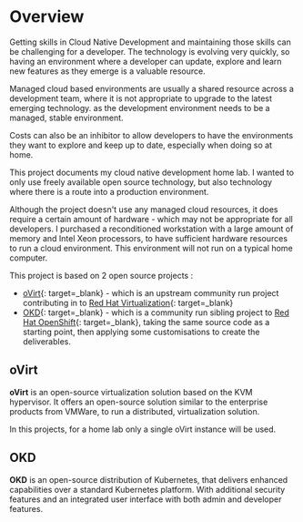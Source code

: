 # Overview

Getting skills in Cloud Native Development and maintaining those skills can be challenging for a developer.  The technology is evolving very quickly, so having an environment where a developer can update,  explore and learn new features as they emerge is a valuable resource.

Managed cloud based environments are usually a shared resource across a development team, where it is not appropriate to upgrade to the latest emerging technology. as the development environment needs to be a managed, stable environment.

Costs can also be an inhibitor to allow developers to have the environments they want to explore and keep up to date, especially when doing so at home.

This project documents my cloud native development home lab.  I wanted to only use freely available open source technology, but also technology where there is a route into a production environment.

Although the project doesn't use any managed cloud resources, it does require a certain amount of hardware - which may not be appropriate for all developers.  I purchased a reconditioned workstation with a large amount of memory and Intel Xeon processors, to have sufficient hardware resources to run a cloud environment.  This environment will not run on a typical home computer.

This project is based on 2 open source projects :

- [oVirt](https://ovirt.org){: target=_blank} - which is an upstream community run project contributing in to [Red Hat Virtualization](https://www.redhat.com/en/technologies/virtualization/enterprise-virtualization){: target=_blank}
- [OKD](https://okd.io){: target=_blank} - which is a community run sibling project to [Red Hat OpenShift](https://www.openshift.com){: target=_blank}, taking the same source code as a starting point, then applying some customisations to create the deliverables.

## oVirt

**oVirt** is an open-source virtualization solution based on the KVM hypervisor.  It offers an open-source solution similar to the enterprise products from VMWare, to run a distributed, virtualization solution.  

In this projects, for a home lab only a single oVirt instance will be used.

## OKD

**OKD** is an open-source distribution of Kubernetes, that delivers enhanced capabilities over a standard Kubernetes platform.  With additional security features and an integrated user interface with both admin and developer features.
